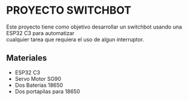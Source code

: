 # PROYECTO SWITCHBOT

Este proyecto tiene como objetivo desarrollar un switchbot usando una ESP32 C3 para automatizar<br>
cualquier tarea que requiera el uso de algun interruptor.

## Materiales

- ESP32 C3
- Servo Motor SG90
- Dos Baterias 18650
- Dos portapilas para 18650
